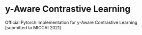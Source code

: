 # y-Aware Contrastive Learning
Official Pytorch Implementation for y-Aware Contrastive Learning [submitted to MICCAI 2021]



